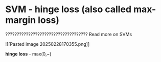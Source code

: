 # SVM - hinge loss (also called max-margin loss)






???????????????????????????????????? Read more on SVMs





![[Pasted image 20250228170355.png]]

**hinge loss** - max(0,−)